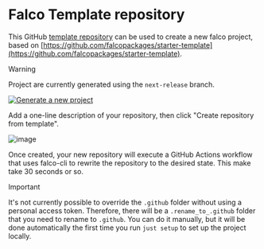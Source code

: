 # Falco Template repository

This GitHub [template repository](https://docs.github.com/en/github/creating-cloning-and-archiving-repositories/creating-a-repository-on-github/creating-a-repository-from-a-template) can be used to create a new falco project, based on [https://github.com/falcopackages/starter-template](https://github.com/falcopackages/starter-template).

> [!WARNING]
> Project are currently generated using the `next-release` branch.

[![Generate a new project](https://img.shields.io/badge/Generate%20a%20new%20project-blue?style=for-the-badge)](https://github.com/falcopackages/falco-template-repository/generate) 

Add a one-line description of your repository, then click "Create repository from template".

![image](https://github.com/user-attachments/assets/2f43ce91-0a11-4dc7-a274-bd4f30dafffb)

Once created, your new repository will execute a GitHub Actions workflow that uses falco-cli to rewrite the repository to the desired state. This make take 30 seconds or so.

> [!IMPORTANT]
> It's not currently possible to override the `.github` folder without using a personal access token. Therefore, there will be a `.rename_to_.github` folder that you need to rename to `.github`. You can do it manually, but it will be done automatically the first time you run `just setup` to set up the project locally.

